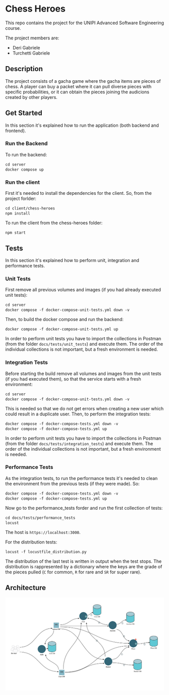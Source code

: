 # Chess Heroes 

This repo contains the project for the UNIPI Advanced Software Engineering course.

The project members are:
- Deri Gabriele
- Turchetti Gabriele

## Description

The project consists of a gacha game where the gacha items are pieces of chess. A player can buy a packet where it can pull diverse pieces with specific probabilities, or it can obtain the pieces joining the audicions created by other players.

## Get Started
In this section it's explained how to run the application (both backend and frontend).

### Run the Backend
To run the backend:

```
cd server
docker compose up
```

### Run the client
First it's needed to install the dependencies for the client. So, from the project forlder:

```
cd client/chess-heroes
npm install
```

To run the client from the chess-heroes folder:

```
npm start
```

## Tests
In this section it's explained how to perform unit, integration and performance tests.

### Unit Tests
First remove all previous volumes and images (if you had already executed unit tests):

```
cd server
docker compose -f docker-compose-unit-tests.yml down -v
```

Then, to build the docker compose and run the backend: 

```
docker compose -f docker-compose-unit-tests.yml up
```

In order to perform unit tests you have to import the collections in Postman (from the folder `docs/tests/unit_tests`) and execute them. The order of the individual collections is not important, but a fresh environment is needed.

### Integration Tests
Before starting the build remove all volumes and images from the unit tests (if you had executed them), so that the service starts with a fresh environment:

```
cd server
docker compose -f docker-compose-unit-tests.yml down -v
```

This is needed so that we do not get errors when creating a new user which could result in a duplicate user. Then, to perform the integration tests:

```
docker compose -f docker-compose-tests.yml down -v
docker compose -f docker-compose-tests.yml up
```

In order to perform unit tests you have to import the collections in Postman (from the folder `docs/tests/integration_tests`) and execute them. The order of the individual collections is not important, but a fresh environment is needed.

### Performance Tests

As the integration tests, to run the performance tests it's needed to clean the environment from the previous tests (if they were made). So:

```
docker compose -f docker-compose-tests.yml down -v
docker compose -f docker-compose-tests.yml up
```

Now go to the performance_tests forder and run the first collection of tests:
```
cd docs/tests/performance_tests
locust
```

The host is `https://localhost:3000`.

For the distribution tests:

```
locust -f locustfile_distribution.py
```

The distribution of the last test is written in output when the test stops. The distribution is rappresented by a dictionary where the keys are the grade of the pieces pulled (`C` for common, `R` for rare and `SR` for super rare).

## Architecture

<img src="./assets/architecture.png">